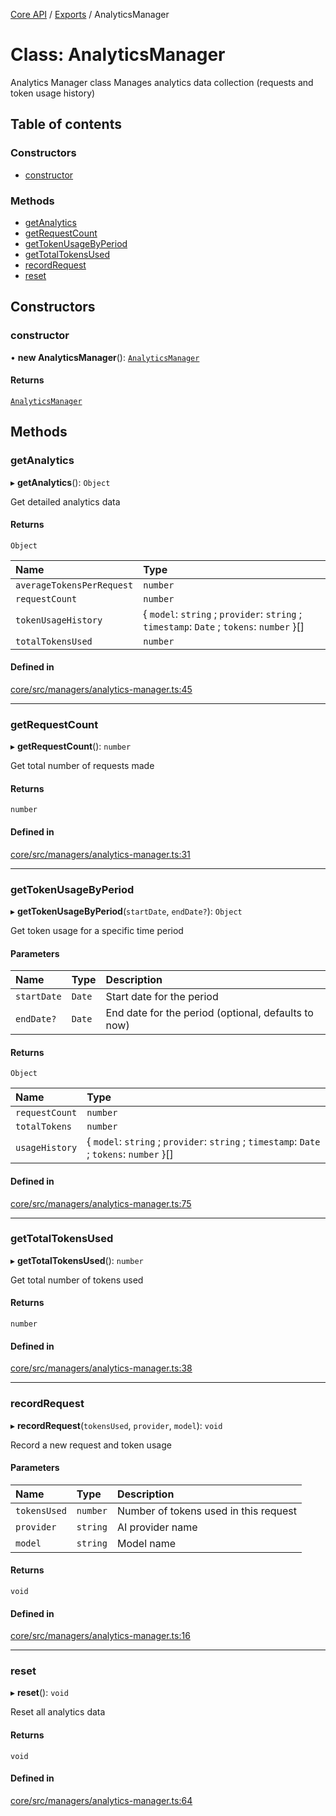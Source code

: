 <!-- 
 ⚠️  AUTO-GENERATED FILE - DO NOT EDIT MANUALLY
 This file is automatically generated by scripts/docs-generator.js
 To make changes, edit the source TypeScript files or update the generator script
-->

[Core API](../../) / [Exports](../modules) / AnalyticsManager

# Class: AnalyticsManager

Analytics Manager class
Manages analytics data collection (requests and token usage history)

## Table of contents

### Constructors

- [constructor](AnalyticsManager#constructor)

### Methods

- [getAnalytics](AnalyticsManager#getanalytics)
- [getRequestCount](AnalyticsManager#getrequestcount)
- [getTokenUsageByPeriod](AnalyticsManager#gettokenusagebyperiod)
- [getTotalTokensUsed](AnalyticsManager#gettotaltokensused)
- [recordRequest](AnalyticsManager#recordrequest)
- [reset](AnalyticsManager#reset)

## Constructors

### constructor

• **new AnalyticsManager**(): [`AnalyticsManager`](AnalyticsManager)

#### Returns

[`AnalyticsManager`](AnalyticsManager)

## Methods

### getAnalytics

▸ **getAnalytics**(): `Object`

Get detailed analytics data

#### Returns

`Object`

| Name | Type |
| :------ | :------ |
| `averageTokensPerRequest` | `number` |
| `requestCount` | `number` |
| `tokenUsageHistory` | \{ `model`: `string` ; `provider`: `string` ; `timestamp`: `Date` ; `tokens`: `number`  }[] |
| `totalTokensUsed` | `number` |

#### Defined in

[core/src/managers/analytics-manager.ts:45](https://github.com/woojubb/robota/blob/e69ce1ca400ca7c668b510fd1c73d0c3c98d531f/packages/core/src/managers/analytics-manager.ts#L45)

___

### getRequestCount

▸ **getRequestCount**(): `number`

Get total number of requests made

#### Returns

`number`

#### Defined in

[core/src/managers/analytics-manager.ts:31](https://github.com/woojubb/robota/blob/e69ce1ca400ca7c668b510fd1c73d0c3c98d531f/packages/core/src/managers/analytics-manager.ts#L31)

___

### getTokenUsageByPeriod

▸ **getTokenUsageByPeriod**(`startDate`, `endDate?`): `Object`

Get token usage for a specific time period

#### Parameters

| Name | Type | Description |
| :------ | :------ | :------ |
| `startDate` | `Date` | Start date for the period |
| `endDate?` | `Date` | End date for the period (optional, defaults to now) |

#### Returns

`Object`

| Name | Type |
| :------ | :------ |
| `requestCount` | `number` |
| `totalTokens` | `number` |
| `usageHistory` | \{ `model`: `string` ; `provider`: `string` ; `timestamp`: `Date` ; `tokens`: `number`  }[] |

#### Defined in

[core/src/managers/analytics-manager.ts:75](https://github.com/woojubb/robota/blob/e69ce1ca400ca7c668b510fd1c73d0c3c98d531f/packages/core/src/managers/analytics-manager.ts#L75)

___

### getTotalTokensUsed

▸ **getTotalTokensUsed**(): `number`

Get total number of tokens used

#### Returns

`number`

#### Defined in

[core/src/managers/analytics-manager.ts:38](https://github.com/woojubb/robota/blob/e69ce1ca400ca7c668b510fd1c73d0c3c98d531f/packages/core/src/managers/analytics-manager.ts#L38)

___

### recordRequest

▸ **recordRequest**(`tokensUsed`, `provider`, `model`): `void`

Record a new request and token usage

#### Parameters

| Name | Type | Description |
| :------ | :------ | :------ |
| `tokensUsed` | `number` | Number of tokens used in this request |
| `provider` | `string` | AI provider name |
| `model` | `string` | Model name |

#### Returns

`void`

#### Defined in

[core/src/managers/analytics-manager.ts:16](https://github.com/woojubb/robota/blob/e69ce1ca400ca7c668b510fd1c73d0c3c98d531f/packages/core/src/managers/analytics-manager.ts#L16)

___

### reset

▸ **reset**(): `void`

Reset all analytics data

#### Returns

`void`

#### Defined in

[core/src/managers/analytics-manager.ts:64](https://github.com/woojubb/robota/blob/e69ce1ca400ca7c668b510fd1c73d0c3c98d531f/packages/core/src/managers/analytics-manager.ts#L64)
